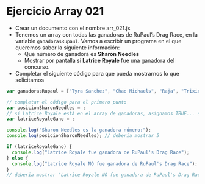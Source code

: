 # Ejercicio Array 021

* Crear un documento con el nombre arr_021.js
* Tenemos un array con todas las ganadoras de RuPaul’s Drag Race, en la variable `ganadorasRupaul`. Vamos a escribir un programa en el que queremos saber la siguiente información:
  * Que número de ganadora es **Sharon Needles**
  * Mostrar por pantalla si **Latrice Royale** fue una ganadora del concurso.
* Completar el siguiente código para que pueda mostrarnos lo que solicitamos

```js
var ganadorasRupaul = ["Tyra Sanchez", "Chad Michaels", "Raja", "Trixie Mattel", "Aquaria", "Bebe Zahara Benet", "Sharon Needles", "Jinkx Monsoon", "Alaska Thunderfuck 5000", "Bianca Del Rio", "Violet Chachki", "Bob the Drag Queen", "Sasha Velour"];

// completar el código para el primero punto
var posicionSharonNeedles = ;
// si Latrice Royale está en el array de ganadoras, asignamos TRUE... si no está, asignamos FALSE
var latriceRoyaleGano = ;

console.log("Sharon Needles es la ganadora número:");
console.log(posicionSharonNeedles); // deberia mostrar 5

if (latriceRoyaleGano) {
  console.log("Latrice Royale fue ganadora de RuPaul's Drag Race");
} else {
  console.log("Latrice Royale NO fue ganadora de RuPaul's Drag Race");
}
// deberia mostrar "Latrice Royale NO fue ganadora de RuPaul's Drag Race"
```